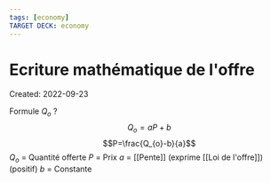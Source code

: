 ```yaml
---
tags: [economy] 
TARGET DECK: economy
---
```

# Ecriture mathématique de l'offre
Created: 2022-09-23

Formule $Q_o$
?
$$Q_o=aP+b$$
$$P=\frac{Q_{o}-b}{a}$$
$Q_o$ = Quantité offerte 
$P$ = Prix
$a$ = [[Pente]] (exprime [[Loi de l'offre]]) (positif)
$b$ = Constante
<!--SR:!2022-11-04,27,270-->